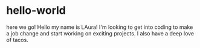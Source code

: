 # hello-world
here we go!
Hello my name is LAura! I'm looking to get into coding to make a job change and start working on exciting projects. I also have a deep love of tacos.

